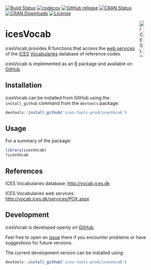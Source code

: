 [![Build Status](https://travis-ci.org/ices-tools-prod/icesVocab.svg?branch=master)](https://travis-ci.org/ices-tools-prod/icesVocab)
[![codecov](https://codecov.io/gh/ices-tools-prod/icesVocab/branch/master/graph/badge.svg)](https://codecov.io/gh/ices-tools-prod/icesVocab)
[![GitHub release](https://img.shields.io/github/release/ices-tools-prod/icesVocab.svg?maxAge=2592001)]()
[![CRAN Status](http://r-pkg.org/badges/version/icesVocab)](https://cran.r-project.org/package=icesVocab)
[![CRAN Downloads](http://cranlogs.r-pkg.org/badges/grand-total/icesVocab)](https://cran.r-project.org/package=icesVocab)
[![License](https://img.shields.io/badge/license-GPL%20(%3E%3D%202)-blue.svg)](https://www.gnu.org/licenses/gpl-3.0.en.html)

[<img align="right" alt="ICES Logo" width="17%" height="17%" src="http://ices.dk/_layouts/15/1033/images/icesimg/iceslogo.png">](http://ices.dk)

icesVocab
=========

icesVocab provides R functions that access the
[web services](http://vocab.ices.dk/services/POX.aspx) of the
[ICES](http://ices.dk) [Vocabularies](http://vocab.ices.dk) database of
reference codes.

icesVocab is implemented as an [R](https://www.r-project.org) package and
available on [GitHub](https://cran.r-project.org/package=icesVocab).

Installation
------------

icesVocab can be installed from GitHub using the `install_github` command from
the `devtools` package:

```R
devtools::install_github('ices-tools-prod/icesVocab')
```

Usage
-----

For a summary of the package:

```R
library(icesVocab)
?icesVocab
```

References
----------

ICES Vocabularies database:
http://vocab.ices.dk

ICES Vocabularies web services:
http://vocab.ices.dk/services/POX.aspx

Development
-----------

icesVocab is developed openly on
[GitHub](https://github.com/ices-tools-prod/icesVocab).

Feel free to open an
[issue](https://github.com/ices-tools-prod/icesVocab/issues) there if you
encounter problems or have suggestions for future versions.

The current development version can be installed using:

```R
devtools::install_github('ices-tools-prod/icesVocab')
```
